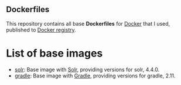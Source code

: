 ## Dockerfiles

This repository contains all base **Dockerfiles** for [Docker](https://www.docker.com/) that I used, published to [Docker registry](https://registry.hub.docker.com/).

# List of base images

* [solr](solr/README.md): Base image with [Solr](http://lucene.apache.org/solr/), providing versions for solr, 4.4.0.
* [gradle](gradle/README.md): Base image with [Gradle](http://gradle.org/), providing versions for gradle, 2.11.